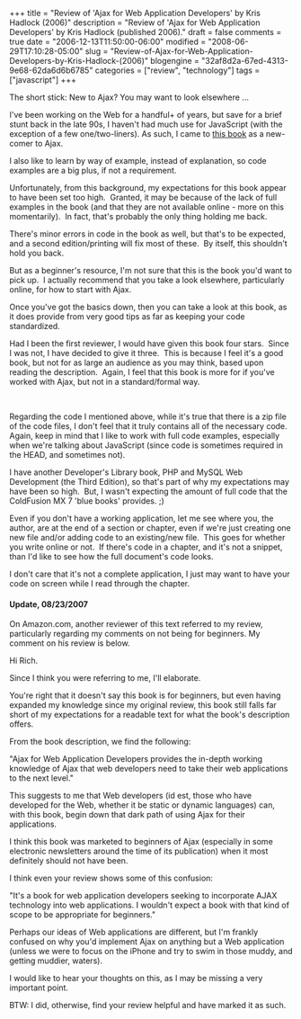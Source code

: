 +++
title = "Review of 'Ajax for Web Application Developers' by Kris Hadlock (2006)"
description = "Review of 'Ajax for Web Application Developers' by Kris Hadlock (published 2006)."
draft = false
comments = true
date = "2006-12-13T11:50:00-06:00"
modified = "2008-06-29T17:10:28-05:00"
slug = "Review-of-Ajax-for-Web-Application-Developers-by-Kris-Hadlock-(2006)"
blogengine = "32af8d2a-67ed-4313-9e68-62da6d6b6785"
categories = ["review", "technology"]
tags = ["javascript"]
+++

<p>
The short stick: New to Ajax? You may want to look elsewhere ... 
</p>
<p>
I&#39;ve been working on the Web for a handful+ of years, but save for a brief stunt back in the late 90s, I haven&#39;t had much use for JavaScript (with the exception of a few one/two-liners). As such, I came to <a href="http://www.amazon.com/gp/product/0672329123?tag=strivinglifen-20" target="_blank">this book</a> as a new-comer to Ajax. 
</p>
<p>
I also like to learn by way of example, instead of explanation, so code examples are a big plus, if not a requirement. 
</p>
<p>
Unfortunately, from this background, my expectations for this book appear to have been set too high.&nbsp; Granted, it may be because of the lack of full examples in the book (and that they are not available online - more on this momentarily).&nbsp; In fact, that&#39;s probably the only thing holding me back. 
</p>
<p>
There&#39;s minor errors in code in the book as well, but that&#39;s to be expected, and a second edition/printing will fix most of these.&nbsp; By itself, this shouldn&#39;t hold you back. 
</p>
<p>
But as a beginner&#39;s resource, I&#39;m not sure that this is the book you&#39;d want to pick up.&nbsp; I actually recommend that you take a look elsewhere, particularly online, for how to start with Ajax. 
</p>
<p>
Once you&#39;ve got the basics down, then you can take a look at this book, as it does provide from very good tips as far as keeping your code standardized. 
</p>
<p>
Had I been the first reviewer, I would have given this book four stars.&nbsp; Since I was not, I have decided to give it three.&nbsp; This is because I feel it&#39;s a good book, but not for as large an audience as you may think, based upon reading the description.&nbsp; Again, I feel that this book is more for if you&#39;ve worked with Ajax, but not in a standard/formal way. 
</p>
<p>
&nbsp;
</p>
<p>
Regarding the code I mentioned above, while it&#39;s true that there is a zip file of the code files, I don&#39;t feel that it truly contains all of the necessary code.&nbsp; Again, keep in mind that I like to work with full code examples, especially when we&#39;re talking about JavaScript (since code is sometimes required in the HEAD, and sometimes not). 
</p>
<p>
I have another Developer&#39;s Library book, PHP and MySQL Web Development (the Third Edition), so that&#39;s part of why my expectations may have been so high.&nbsp; But, I wasn&#39;t expecting the amount of full code that the ColdFusion MX 7 &#39;blue books&#39; provides. ;) 
</p>
<p>
Even if you don&#39;t have a working application, let me see where you, the author, are at the end of a section or chapter, even if we&#39;re just creating one new file and/or adding code to an existing/new file.&nbsp; This goes for whether you write online or not.&nbsp; If there&#39;s code in a chapter, and it&#39;s not a snippet, than I&#39;d like to see how the full document&#39;s code looks. 
</p>
<p>
I don&#39;t care that it&#39;s not a complete application, I just may want to have your code on screen while I read through the chapter. 
</p>
<h4>Update, 08/23/2007</h4>
<p>
On Amazon.com, another reviewer of this text referred to my review, particularly regarding my comments on not being for beginners. My comment on his review is below. 
</p>
<p>
Hi Rich. 
</p>
<p>
Since I think you were referring to me, I&#39;ll elaborate. 
</p>
<p>
You&#39;re right that it doesn&#39;t say this book is for beginners, but even having expanded my knowledge since my original review, this book still falls far short of my expectations for a readable text for what the book&#39;s description offers. 
</p>
<p>
From the book description, we find the following: 
</p>
<p>
&quot;Ajax for Web Application Developers provides the in-depth working knowledge of Ajax that web developers need to take their web applications to the next level.&quot; 
</p>
<p>
This suggests to me that Web developers (id est, those who have developed for the Web, whether it be static or dynamic languages) can, with this book, begin down that dark path of using Ajax for their applications. 
</p>
<p>
I think this book was marketed to beginners of Ajax (especially in some electronic newsletters around the time of its publication) when it most definitely should not have been. 
</p>
<p>
I think even your review shows some of this confusion: 
</p>
<p>
&quot;It&#39;s a book for web application developers seeking to incorporate AJAX technology into web applications. I wouldn&#39;t expect a book with that kind of scope to be appropriate for beginners.&quot; 
</p>
<p>
Perhaps our ideas of Web applications are different, but I&#39;m frankly confused on why you&#39;d implement Ajax on anything but a Web application (unless we were to focus on the iPhone and try to swim in those muddy, and getting muddier, waters). 
</p>
<p>
I would like to hear your thoughts on this, as I may be missing a very important point. 
</p>
<p>
BTW: I did, otherwise, find your review helpful and have marked it as such. 
</p>

